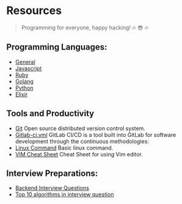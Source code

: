 # Resources

>  Programming for everyone, happy hacking! :fire: :sunglasses: :fire:

## Programming Languages:
*  [General](https://gitlab.com/ervinismu/binar-backend-class/blob/master/general.md)
*  [Javascript](https://gitlab.com/ervinismu/binar-backend-class/blob/master/javascript.md)
*  [Ruby](https://gitlab.com/ervinismu/binar-backend-class/blob/master/ruby.md)
*  [Golang](https://gitlab.com/ervinismu/binar-backend-class/blob/master/golang.md)
*  [Python](https://gitlab.com/ervinismu/binar-backend-class/blob/master/python.md)
*  [Elixir](https://gitlab.com/ervinismu/binar-backend-class/blob/master/elixir.md)

## Tools and Productivity
*  [Git](https://git-scm.com/) Open source distributed version control system.
*  [Gitlab-ci.yml](https://docs.gitlab.com/ee/ci/) GitLab CI/CD is a tool built into GitLab for software development through the continuous methodologies:
*  [Linux Command](https://maker.pro/linux/tutorial/basic-linux-commands-for-beginners) Basic linux command.
*  [VIM Cheat Sheet](https://gist.github.com/ervinismu/dc438d3668dbacb04ab36c65c4fb5570) Cheat Sheet for using Vim editor.

## Interview Preparations:
*  [Backend Interview Questions](https://github.com/arialdomartini/Back-End-Developer-Interview-Questions)
*  [Top 10 algorithms in interview question](https://www.geeksforgeeks.org/top-10-algorithms-in-interview-questions/)
